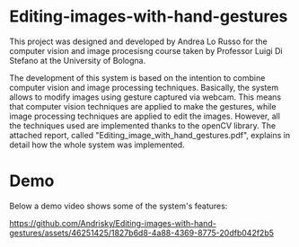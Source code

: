 # Editing-images-with-hand-gestures
This project was designed and developed by Andrea Lo Russo for the computer vision and image procesisng course taken by Professor Luigi Di Stefano at the University of Bologna.

The development of this system is based on the intention to combine computer vision and
image processing techniques. Basically, the system allows to modify images using gesture captured via webcam.
This means that computer vision techniques are applied to make the gestures, while image
processing techniques are applied to edit the images. However, all the techniques used are
implemented thanks to the openCV library.
The attached report, called "Editing_image_with_hand_gestures.pdf", explains in detail how the whole system was implemented.

# Demo
Below a demo video shows some of the system's features:

https://github.com/Andrisky/Editing-images-with-hand-gestures/assets/46251425/1827b6d8-4a88-4369-8775-20dfb042f2b5




